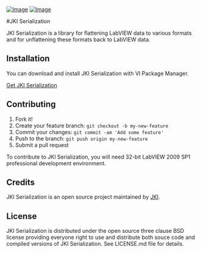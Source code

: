 [![Image](https://www.vipm.io/package/jki_lib_serialization/badge.svg?metric=installs)](https://www.vipm.io/package/jki_lib_serialization/) [![Image](https://www.vipm.io/package/jki_lib_serialization/badge.svg?metric=stars)](https://www.vipm.io/package/jki_lib_serialization/)

#JKI Serialization

JKI Serialization is a library for flattening LabVIEW data to various formats and for unflattening these formats back to LabVIEW data.

## Installation

You can download and install JKI Serialization with VI Package Manager.

[Get JKI Serialization](http://vipm.jki.net/#!/package/jki_lib_serialization)

## Contributing

1. Fork it!
2. Create your feature branch: `git checkout -b my-new-feature`
3. Commit your changes: `git commit -am 'Add some feature'`
4. Push to the branch: `git push origin my-new-feature`
5. Submit a pull request

To contribute to JKI Serialization, you will need 32-bit LabVIEW 2009 SP1 professional development environment. 

## Credits

JKI Serialization is an open source project maintained by [JKI](http://jki.net).

## License

JKI Serialization is distributed under the open source three clause BSD license providing everyone right to use and distribute both souce code 
and compiled versions of JKI Serialization. See LICENSE.md file for details.
